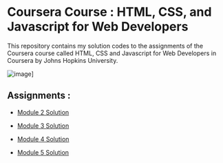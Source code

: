 # Coursera Course : HTML, CSS, and Javascript for Web Developers

This repository contains my solution codes to the assignments of the Coursera course called HTML, CSS and Javascript for Web Developers in Coursera by Johns Hopkins University.



![image](https://www.coursera.org/account/accomplishments/certificate/K7VKMHNFB9YC)]



## Assignments :

+ [Module 2 Solution](https://tim-hyx.github.io/Coursera-Courses/HTML,%20CSS,%20and%20Javascript%20for%20Web%20Developers/module2-solution/)

  

+ [Module 3 Solution](https://tim-hyx.github.io/Coursera-Courses/HTML,%20CSS,%20and%20Javascript%20for%20Web%20Developers/module3-solution/)

  

+ [Module 4 Solution](https://tim-hyx.github.io/Coursera-Courses/HTML,%20CSS,%20and%20Javascript%20for%20Web%20Developers/module4-solution/)



+ [Module 5 Solution](https://tim-hyx.github.io/Coursera-Courses/HTML,%20CSS,%20and%20Javascript%20for%20Web%20Developers/module5-solution/)

